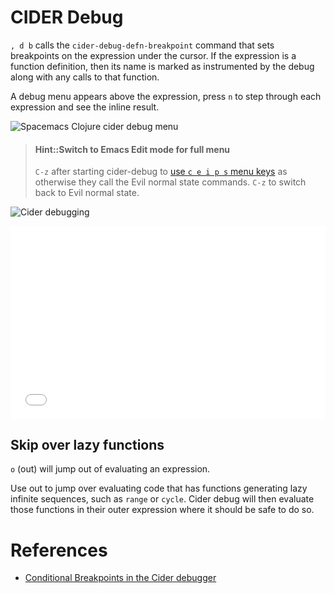 # CIDER Debug
`, d b` calls the `cider-debug-defn-breakpoint` command that sets breakpoints on the expression under the cursor.  If the expression is a function definition, then its name is marked as instrumented by the debug along with any calls to that function.

A debug menu appears above the expression, press `n` to step through each expression and see the inline result.

![Spacemacs Clojure cider debug menu](/images/spacemacs-clojure-cider-debug-menu.png)

> #### Hint::Switch to Emacs Edit mode for full menu
> `C-z` after starting cider-debug to [use `c e i p s` menu keys](https://github.com/syl20bnr/spacemacs/issues/13594) as otherwise they call the Evil normal state commands.  `C-z` to switch back to Evil normal state.

![Cider debugging](https://docs.cider.mx/cider/0.26/_images/cider_debugger.gif)

<div style="position: relative;padding-bottom: 56.25%;padding-top: 25px;height: 0;">
  <iframe frameborder="0" allowfullscreen style="border: none;position: absolute;top: 0;left: 0;width: 100%;height: 100%;" src="//www.youtube.com/embed/pyIbP4BOGpQ?start=1150"></iframe></div>

<p></p>

<!-- {% youtube %} -->
<!-- https://youtu.be/pyIbP4BOGpQ?t=1149 -->
<!-- {% endyoutube %} -->



## Skip over lazy functions
`o` (out) will jump out of evaluating an expression.

Use out to jump over evaluating code that has functions generating lazy infinite sequences, such as `range` or `cycle`.  Cider debug will then evaluate those functions in their outer expression where it should be safe to do so.

# References
* [Conditional Breakpoints in the Cider debugger](http://endlessparentheses.com/conditional-breakpoints-in-the-cider-debugger.html)
